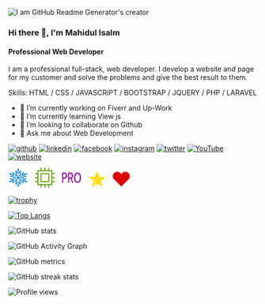 ![I am GitHub Readme Generator's creator](https://pbs.twimg.com/profile_banners/1019830294323507202/1633810765/1500x500)

### Hi there 👋, I'm Mahidul Isalm
#### Professional Web Developer


I am a professional full-stack, web developer.
I develop a website and page for my customer and solve the problems and give the best result to them.

Skills: HTML / CSS / JAVASCRIPT / BOOTSTRAP / JQUERY / PHP / LARAVEL

- 🔭 I’m currently working on Fiverr and Up-Work 
- 🌱 I’m currently learning View js 
- 👯 I’m looking to collaborate on Github 
- 💬 Ask me about Web Development 


[<img src='https://cdn.jsdelivr.net/npm/simple-icons@3.0.1/icons/github.svg' alt='github' height='40'>](https://github.com/codermahidul)  [<img src='https://cdn.jsdelivr.net/npm/simple-icons@3.0.1/icons/linkedin.svg' alt='linkedin' height='40'>](https://www.linkedin.com/in/inmahidul/)  [<img src='https://cdn.jsdelivr.net/npm/simple-icons@3.0.1/icons/facebook.svg' alt='facebook' height='40'>](https://www.facebook.com/themahidulislam)  [<img src='https://cdn.jsdelivr.net/npm/simple-icons@3.0.1/icons/instagram.svg' alt='instagram' height='40'>](https://www.instagram.com/themahidul/)  [<img src='https://cdn.jsdelivr.net/npm/simple-icons@3.0.1/icons/twitter.svg' alt='twitter' height='40'>](https://twitter.com/themahidul)  [<img src='https://cdn.jsdelivr.net/npm/simple-icons@3.0.1/icons/youtube.svg' alt='YouTube' height='40'>](https://www.youtube.com/channel/mahidulofficial)  [<img src='https://cdn.jsdelivr.net/npm/simple-icons@3.0.1/icons/icloud.svg' alt='website' height='40'>](www.codermahidul.com)  

<a href='https://archiveprogram.github.com/'><img src='https://raw.githubusercontent.com/acervenky/animated-github-badges/master/assets/acbadge.gif' width='40' height='40'></a> <a href='https://docs.github.com/en/developers'><img src='https://raw.githubusercontent.com/acervenky/animated-github-badges/master/assets/devbadge.gif' width='40' height='40'></a> <a href='https://github.com/pricing'><img src='https://raw.githubusercontent.com/acervenky/animated-github-badges/master/assets/pro.gif' width='40' height='40'></a> <a href='https://stars.github.com/'><img src='https://raw.githubusercontent.com/acervenky/animated-github-badges/master/assets/starbadge.gif' width='35' height='35'></a> <a href='https://docs.github.com/en/github/supporting-the-open-source-community-with-github-sponsors'><img src='https://raw.githubusercontent.com/acervenky/animated-github-badges/master/assets/sponsorbadge.gif' width='35' height='35'></a> 

[![trophy](https://github-profile-trophy.vercel.app/?username=codermahidul)](https://github.com/ryo-ma/github-profile-trophy)

[![Top Langs](https://github-readme-stats.vercel.app/api/top-langs/?username=codermahidul)](https://github.com/anuraghazra/github-readme-stats)

![GitHub stats](https://github-readme-stats.vercel.app/api?username=codermahidul&show_icons=true)  

![GitHub Activity Graph](https://activity-graph.herokuapp.com/graph?username=codermahidul)  

![GitHub metrics](https://metrics.lecoq.io/codermahidul)  

![GitHub streak stats](https://github-readme-streak-stats.herokuapp.com/?user=codermahidul)  

![Profile views](https://gpvc.arturio.dev/codermahidul)  
